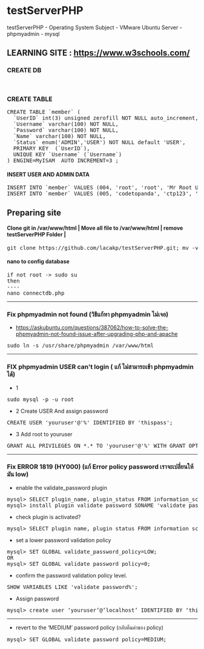 # testServerPHP
testServerPHP - Operating System Subject - VMware Ubuntu Server - phpmyadmin - mysql

## LEARNING SITE : https://www.w3schools.com/

### CREATE DB
<pre>

</pre>

### CREATE TABLE

<pre>
CREATE TABLE `member` (
  `UserID` int(3) unsigned zerofill NOT NULL auto_increment,
  `Username` varchar(100) NOT NULL,
  `Password` varchar(100) NOT NULL,
  `Name` varchar(100) NOT NULL,
  `Status` enum('ADMIN','USER') NOT NULL default 'USER',
  PRIMARY KEY  (`UserID`),
  UNIQUE KEY `Username` (`Username`)
) ENGINE=MyISAM  AUTO_INCREMENT=3 ;
</pre>

#### INSERT USER AND ADMIN DATA
<pre>
INSERT INTO `member` VALUES (004, 'root', 'root', 'Mr Root Ubuntu', 'ADMIN');
INSERT INTO `member` VALUES (005, 'codetopanda', 'ctp123', 'MR Codetopand Portdee', 'USER');
</pre>

## Preparing site

#### Clone git in /var/www/html |  Move all file to /var/www/html | remove testServerPHP Folder | 
<pre>
git clone https://github.com/lacakp/testServerPHP.git; mv -v ./testServerPHP/* ./ ; rm -r testServerPHP;
</pre>

#### nano to config database
<pre>
if not root -> sudo su
then
----
nano connectdb.php
</pre>

--------------------------------------------

### Fix phpmyadmin not found (วิธีแก้หา phpmyadmin ไม่เจอ)
- https://askubuntu.com/questions/387062/how-to-solve-the-phpmyadmin-not-found-issue-after-upgrading-php-and-apache
<pre>
sudo ln -s /usr/share/phpmyadmin /var/www/html
</pre>


-----------------------
### FIX phpmyadmin USER can't login ( แก้ ไม่สามารถเข้า phpmyadmin ได้)

- 1
<pre>
sudo mysql -p -u root
</pre>

- 2 Create USER And assign password
<pre>
CREATE USER 'youruser'@'%' IDENTIFIED BY 'thispass';
</pre>

- 3 Add root to youruser
<pre>
GRANT ALL PRIVILEGES ON *.* TO 'youruser'@'%' WITH GRANT OPTION;
</pre>

-------------------------
### Fix  ERROR 1819 (HY000) (แก้ Error policy password เราจะเปลี่ยนให้มัน low)

- enable the validate_password plugin
<pre>
mysql> SELECT plugin_name, plugin_status FROM information_schema.plugins WHERE plugin_name LIKE 'validate%';
mysql> install plugin validate_password SONAME 'validate_password.so';
</pre>

- check plugin is activated?
<pre>
mysql> SELECT plugin_name, plugin_status FROM information_schema.plugins WHERE plugin_name LIKE 'validate%';
</pre>


-  set a lower password validation policy
<pre>
mysql> SET GLOBAL validate_password_policy=LOW;
OR
mysql> SET GLOBAL validate_password_policy=0;
</pre>

- confirm the password validation policy level.
<pre>
SHOW VARIABLES LIKE 'validate_password%';
</pre>

- Assign password
<pre>
mysql> create user ‘youruser’@’localhost’ IDENTIFIED BY ‘thisisyourpassword’;
</pre>


-----------------------
- revert to the ‘MEDIUM’ password policy (กลับคืนค่าของ policy)
<pre>
mysql> SET GLOBAL validate_password_policy=MEDIUM;
</pre>



